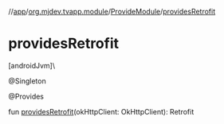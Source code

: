 //[app](../../../index.md)/[org.mjdev.tvapp.module](../index.md)/[ProvideModule](index.md)/[providesRetrofit](provides-retrofit.md)

# providesRetrofit

[androidJvm]\

@Singleton

@Provides

fun [providesRetrofit](provides-retrofit.md)(okHttpClient: OkHttpClient): Retrofit
